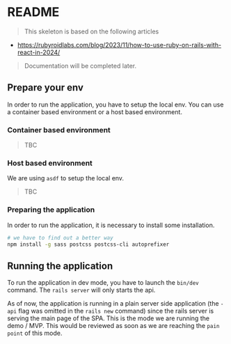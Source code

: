 # README

> This skeleton is based on the following articles
* https://rubyroidlabs.com/blog/2023/11/how-to-use-ruby-on-rails-with-react-in-2024/


> Documentation will be completed later.

## Prepare your env
In order to run the application, you have to setup the local env.
You can use a container based environment or a host based environment.

### Container based environment
> TBC

### Host based environment
We are using `asdf` to setup the local env.
> TBC

### Preparing the application
In order to run the application, it is necessary to install some installation.

```bash
# we have to find out a better way
npm install -g sass postcss postcss-cli autoprefixer
```

## Running the application

To run the application in dev mode, you have to launch the `bin/dev` command. The `rails server` will only starts the api.

As of now, the application is running in a plain server side application (the `-api` flag was omitted in the `rails new` command) since the rails server is serving the main page of the SPA. This is the mode we are running the demo / MVP. This would be reviewed as soon as we are reaching the `pain point` of this mode.

